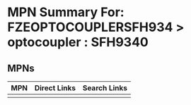 



# MPN Summary For: FZEOPTOCOUPLERSFH934 > optocoupler : SFH9340

## MPNs
  

|MPN|Direct Links|Search Links|
| :--- | :--- | :--- |
||||
